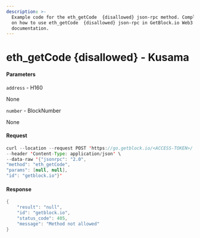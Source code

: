 ```yaml
---
description: >-
  Example code for the eth_getCode  {disallowed} json-rpc method. Сomplete guide
  on how to use eth_getCode  {disallowed} json-rpc in GetBlock.io Web3
  documentation.
---
```


# eth\_getCode {disallowed} - Kusama

#### Parameters

`address` - H160

None

`number` - BlockNumber

None

#### Request

```java
curl --location --request POST 'https://go.getblock.io/<ACCESS-TOKEN>/' \
--header 'Content-Type: application/json' \
--data-raw '{"jsonrpc": "2.0",
"method": "eth_getCode",
"params": [null, null],
"id": "getblock.io"}'
```

#### Response

```java
{
    "result": "null",
    "id": "getblock.io",
    "status_code": 405,
    "message": "Method not allowed"
}
```
